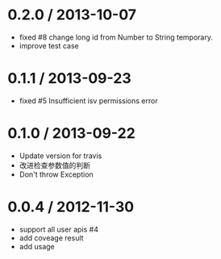 
0.2.0 / 2013-10-07 
==================

  * fixed #8 change long id from Number to String temporary.
  * improve test case

0.1.1 / 2013-09-23 
==================

  * fixed #5 Insufficient isv permissions error

0.1.0 / 2013-09-22 
==================

  * Update version for travis
  * 改进检查参数值的判断
  * Don't throw Exception

0.0.4 / 2012-11-30 
==================

  * support all user apis #4
  * add coveage result
  * add usage
